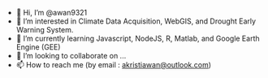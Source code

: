 - 👋 Hi, I’m @awan9321
- 👀 I’m interested in Climate Data Acquisition, WebGIS, and Drought Early Warning System.
- 🌱 I’m currently learning Javascript, NodeJS, R, Matlab, and Google Earth Engine (GEE)
- 💞️ I’m looking to collaborate on ...
- 📫 How to reach me (by email : akristiawan@outlook.com)

<!---
awan9321/awan9321 is a ✨ special ✨ repository because its `README.md` (this file) appears on your GitHub profile.
You can click the Preview link to take a look at your changes.
--->
